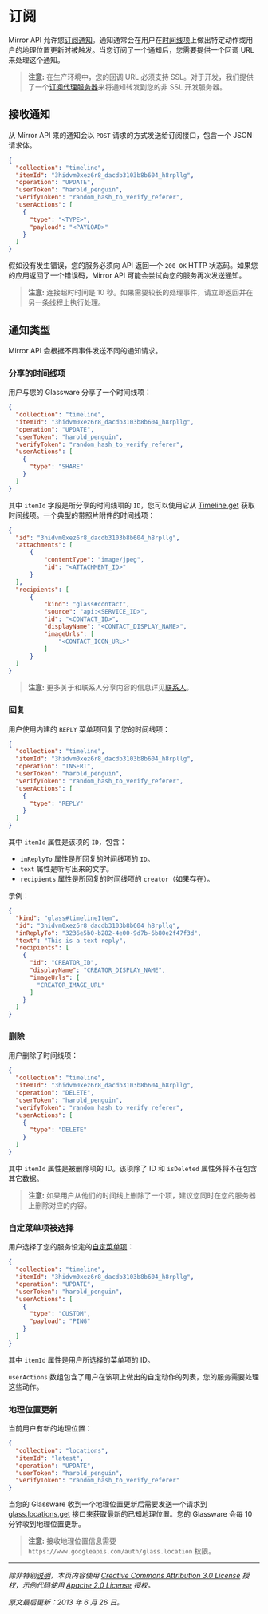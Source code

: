 订阅
==========

Mirror API 允许您[订阅通知](reference/subscriptions/insert.md)。通知通常会在用户在[时间线项](reference/timeline)上做出特定动作或用户的地理位置更新时被触发。当您订阅了一个通知后，您需要提供一个回调 URL 来处理这个通知。

> **注意:** 在生产环境中，您的回调 URL 必须支持 SSL。对于开发，我们提供了一个[订阅代理服务器](subscription-proxy.md)来将通知转发到您的非 SSL 开发服务器。


## 接收通知

从 Mirror API 来的通知会以 `POST` 请求的方式发送给订阅接口，包含一个 JSON 请求体。

```json
{
  "collection": "timeline",
  "itemId": "3hidvm0xez6r8_dacdb3103b8b604_h8rpllg",
  "operation": "UPDATE",
  "userToken": "harold_penguin",
  "verifyToken": "random_hash_to_verify_referer",
  "userActions": [
    {
      "type": "<TYPE>",
      "payload": "<PAYLOAD>"
    }
  ]
}
```

假如没有发生错误，您的服务必须向 API 返回一个 `200 OK` HTTP 状态码。如果您的应用返回了一个错误码，Mirror API 可能会尝试向您的服务再次发送通知。

> **注意:** 连接超时时间是 10 秒。如果需要较长的处理事件，请立即返回并在另一条线程上执行处理。


## 通知类型

Mirror API 会根据不同事件发送不同的通知请求。

### 分享的时间线项

用户与您的 Glassware 分享了一个时间线项：

```json
{
  "collection": "timeline",
  "itemId": "3hidvm0xez6r8_dacdb3103b8b604_h8rpllg",
  "operation": "UPDATE",
  "userToken": "harold_penguin",
  "verifyToken": "random_hash_to_verify_referer",
  "userActions": [
    {
      "type": "SHARE"
    }
  ]
}
```

其中 `itemId` 字段是所分享的时间线项的 `ID`，您可以使用它从 [Timeline.get](reference/timeline/get.md) 获取时间线项。一个典型的带照片附件的时间线项：

```json
{
  "id": "3hidvm0xez6r8_dacdb3103b8b604_h8rpllg",
  "attachments": [
      {
          "contentType": "image/jpeg",
          "id": "<ATTACHMENT_ID>"
      }
  ],
  "recipients": [
      {
          "kind": "glass#contact",
          "source": "api:<SERVICE_ID>",
          "id": "<CONTACT_ID>",
          "displayName": "<CONTACT_DISPLAY_NAME>",
          "imageUrls": [
              "<CONTACT_ICON_URL>"
          ]
      }
  ]
}
```

> **注意:** 更多关于和联系人分享内容的信息详见[联系人](reference/contacts.md)。

### 回复

用户使用内建的 `REPLY` 菜单项回复了您的时间线项：

```json
{
  "collection": "timeline",
  "itemId": "3hidvm0xez6r8_dacdb3103b8b604_h8rpllg",
  "operation": "INSERT",
  "userToken": "harold_penguin",
  "verifyToken": "random_hash_to_verify_referer",
  "userActions": [
    {
      "type": "REPLY"
    }
  ]
}
```

其中 `itemId` 属性是该项的 `ID`，包含：

* `inReplyTo` 属性是所回复的时间线项的 `ID`。
* `text` 属性是听写出来的文字。
* `recipients` 属性是所回复的时间线项的 `creator`（如果存在）。

示例：

```json
{
  "kind": "glass#timelineItem",
  "id": "3hidvm0xez6r8_dacdb3103b8b604_h8rpllg",
  "inReplyTo": "3236e5b0-b282-4e00-9d7b-6b80e2f47f3d",
  "text": "This is a text reply",
  "recipients": [
    {
      "id": "CREATOR_ID",
      "displayName": "CREATOR_DISPLAY_NAME",
      "imageUrls": [
        "CREATOR_IMAGE_URL"
      ]
    }
  ]
}
```

### 删除

用户删除了时间线项：

```json
{
  "collection": "timeline",
  "itemId": "3hidvm0xez6r8_dacdb3103b8b604_h8rpllg",
  "operation": "DELETE",
  "userToken": "harold_penguin",
  "verifyToken": "random_hash_to_verify_referer",
  "userActions": [
    {
      "type": "DELETE"
    }
  ]
}
```

其中 `itemId` 属性是被删除项的 ID。该项除了 ID 和 `isDeleted` 属性外将不在包含其它数据。

> **注意:** 如果用户从他们的时间线上删除了一个项，建议您同时在您的服务器上删除对应的内容。

### 自定菜单项被选择

用户选择了您的服务设定的[自定菜单项](menu-items.md)：

```json
{
  "collection": "timeline",
  "itemId": "3hidvm0xez6r8_dacdb3103b8b604_h8rpllg",
  "operation": "UPDATE",
  "userToken": "harold_penguin",
  "userActions": [
    {
      "type": "CUSTOM",
      "payload": "PING"
    }
  ]
}
```

其中 `itemId` 属性是用户所选择的菜单项的 ID。

`userActions` 数组包含了用户在该项上做出的自定动作的列表，您的服务需要处理这些动作。

### 地理位置更新

当前用户有新的地理位置：

```json
{
  "collection": "locations",
  "itemId": "latest",
  "operation": "UPDATE",
  "userToken": "harold_penguin",
  "verifyToken": "random_hash_to_verify_referer"
}
```

当您的 Glassware 收到一个地理位置更新后需要发送一个请求到 [glass.locations.get](reference/locations/get.md) 接口来获取最新的已知地理位置。您的 Glassware 会每 10 分钟收到地理位置更新。

> **注意:** 接收地理位置信息需要 `https://www.googleapis.com/auth/glass.location` 权限。

----------

_除非特别[说明](https://developers.google.com/readme/policies)，本页内容使用 [Creative Commons Attribution 3.0 License](http://creativecommons.org/licenses/by/3.0/) 授权，示例代码使用 [Apache 2.0 License](http://www.apache.org/licenses/LICENSE-2.0) 授权。_

_原文最后更新：2013 年 6 月 26 日。_
